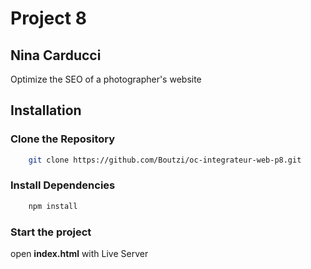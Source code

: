# Project 8

## Nina Carducci

Optimize the SEO of a photographer's website

## Installation

### Clone the Repository
```bash
    git clone https://github.com/Boutzi/oc-integrateur-web-p8.git
```
### Install Dependencies
```bash
    npm install
```
### Start the project
open **index.html** with Live Server


